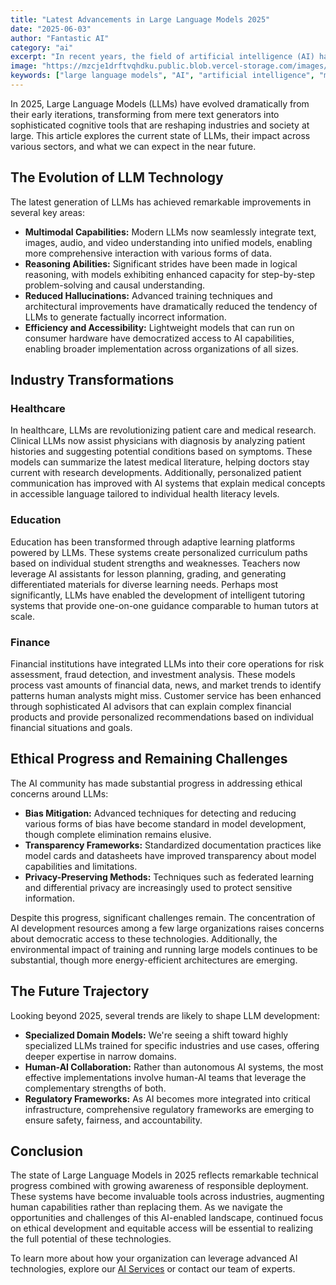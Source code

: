 ```yaml
---
title: "Latest Advancements in Large Language Models 2025"
date: "2025-06-03"
author: "Fantastic AI"
category: "ai"
excerpt: "In recent years, the field of artificial intelligence (AI) has witnessed remarkable advancements, particularly in the domain of large language models. Explore the latest developments shaping the future of AI."
image: "https://mzcje1drftvqhdku.public.blob.vercel-storage.com/images/article-images/stability-ai-sdxl/e01e3be4-5e49-4d94-a14c-7cb385636ff7.png"
keywords: ["large language models", "AI", "artificial intelligence", "machine learning", "2025", "technology"]
---
```


In 2025, Large Language Models (LLMs) have evolved dramatically from their early iterations, transforming from mere text generators into sophisticated cognitive tools that are reshaping industries and society at large. This article explores the current state of LLMs, their impact across various sectors, and what we can expect in the near future.

## The Evolution of LLM Technology

The latest generation of LLMs has achieved remarkable improvements in several key areas:

- **Multimodal Capabilities:** Modern LLMs now seamlessly integrate text, images, audio, and video understanding into unified models, enabling more comprehensive interaction with various forms of data.
- **Reasoning Abilities:** Significant strides have been made in logical reasoning, with models exhibiting enhanced capacity for step-by-step problem-solving and causal understanding.
- **Reduced Hallucinations:** Advanced training techniques and architectural improvements have dramatically reduced the tendency of LLMs to generate factually incorrect information.
- **Efficiency and Accessibility:** Lightweight models that can run on consumer hardware have democratized access to AI capabilities, enabling broader implementation across organizations of all sizes.

## Industry Transformations

### Healthcare

In healthcare, LLMs are revolutionizing patient care and medical research. Clinical LLMs now assist physicians with diagnosis by analyzing patient histories and suggesting potential conditions based on symptoms. These models can summarize the latest medical literature, helping doctors stay current with research developments. Additionally, personalized patient communication has improved with AI systems that explain medical concepts in accessible language tailored to individual health literacy levels.

### Education

Education has been transformed through adaptive learning platforms powered by LLMs. These systems create personalized curriculum paths based on individual student strengths and weaknesses. Teachers now leverage AI assistants for lesson planning, grading, and generating differentiated materials for diverse learning needs. Perhaps most significantly, LLMs have enabled the development of intelligent tutoring systems that provide one-on-one guidance comparable to human tutors at scale.

### Finance

Financial institutions have integrated LLMs into their core operations for risk assessment, fraud detection, and investment analysis. These models process vast amounts of financial data, news, and market trends to identify patterns human analysts might miss. Customer service has been enhanced through sophisticated AI advisors that can explain complex financial products and provide personalized recommendations based on individual financial situations and goals.

## Ethical Progress and Remaining Challenges

The AI community has made substantial progress in addressing ethical concerns around LLMs:

- **Bias Mitigation:** Advanced techniques for detecting and reducing various forms of bias have become standard in model development, though complete elimination remains elusive.
- **Transparency Frameworks:** Standardized documentation practices like model cards and datasheets have improved transparency about model capabilities and limitations.
- **Privacy-Preserving Methods:** Techniques such as federated learning and differential privacy are increasingly used to protect sensitive information.

Despite this progress, significant challenges remain. The concentration of AI development resources among a few large organizations raises concerns about democratic access to these technologies. Additionally, the environmental impact of training and running large models continues to be substantial, though more energy-efficient architectures are emerging.

## The Future Trajectory

Looking beyond 2025, several trends are likely to shape LLM development:

- **Specialized Domain Models:** We're seeing a shift toward highly specialized LLMs trained for specific industries and use cases, offering deeper expertise in narrow domains.
- **Human-AI Collaboration:** Rather than autonomous AI systems, the most effective implementations involve human-AI teams that leverage the complementary strengths of both.
- **Regulatory Frameworks:** As AI becomes more integrated into critical infrastructure, comprehensive regulatory frameworks are emerging to ensure safety, fairness, and accountability.

## Conclusion

The state of Large Language Models in 2025 reflects remarkable technical progress combined with growing awareness of responsible deployment. These systems have become invaluable tools across industries, augmenting human capabilities rather than replacing them. As we navigate the opportunities and challenges of this AI-enabled landscape, continued focus on ethical development and equitable access will be essential to realizing the full potential of these technologies.

To learn more about how your organization can leverage advanced AI technologies, explore our [AI Services](/ai-services) or contact our team of experts.
